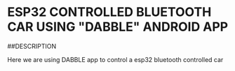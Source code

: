 # ESP32 CONTROLLED BLUETOOTH CAR USING "DABBLE" ANDROID APP

##DESCRIPTION

Here we are using DABBLE app to control a esp32 bluetooth controlled car
